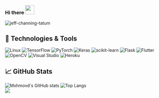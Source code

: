 ### Hi there <img src="https://raw.githubusercontent.com/MartinHeinz/MartinHeinz/master/wave.gif" width="30px">
![jeff-channing-tatum](https://user-images.githubusercontent.com/32795892/135889815-ae02f83f-2946-4174-ac62-890f549d2c94.gif)

## 🔧 Technologies & Tools
![Linux](https://img.shields.io/badge/Linux-FCC624?style=for-the-badge&logo=linux&logoColor=black)
![TensorFlow](https://img.shields.io/badge/TensorFlow-%23FF6F00.svg?style=for-the-badge&logo=TensorFlow&logoColor=white)
![PyTorch](https://img.shields.io/badge/PyTorch-%23EE4C2C.svg?style=for-the-badge&logo=PyTorch&logoColor=white)
![Keras](https://img.shields.io/badge/Keras-%23D00000.svg?style=for-the-badge&logo=Keras&logoColor=white)
![scikit-learn](https://img.shields.io/badge/scikit--learn-%23F7931E.svg?style=for-the-badge&logo=scikit-learn&logoColor=white)
![Flask](https://img.shields.io/badge/flask-%23000.svg?style=for-the-badge&logo=flask&logoColor=white)
![Flutter](https://img.shields.io/badge/Flutter-%2302569B.svg?style=for-the-badge&logo=Flutter&logoColor=white)
![OpenCV](https://img.shields.io/badge/opencv-%23white.svg?style=for-the-badge&logo=opencv&logoColor=white)
![Visual Studio](https://img.shields.io/badge/Visual%20Studio-5C2D91.svg?style=for-the-badge&logo=visual-studio&logoColor=white)
![Heroku](https://img.shields.io/badge/heroku-%23430098.svg?style=for-the-badge&logo=heroku&logoColor=white)

## &#x1f4c8; GitHub Stats
![Mxhmovd's GitHub stats](https://github-readme-stats.vercel.app/api?username=CharalambosIoannou&theme=tokyonight&show_icons=true)
![Top Langs](https://github-readme-stats.vercel.app/api/top-langs/?username=Mxhmovd&theme=tokyonight)
<br>
![](https://visitor-badge.laobi.icu/badge?page_id=CharalambosIoannou.CharalambosIoannou)
